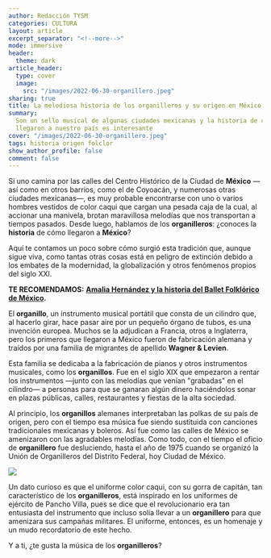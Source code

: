 ```yaml
---
author: Redacción TYSM
categories: CULTURA
layout: article
excerpt_separator: "<!--more-->"
mode: immersive
header:
  theme: dark
article_header:
  type: cover
  image:
    src: "/images/2022-06-30-organillero.jpeg"
sharing: true
title: La melodiosa historia de los organilleros y su origen en México
summary:
  Son un sello musical de algunas ciudades mexicanas y la historia de cómo
  llegaron a nuestro país es interesante
cover: "/images/2022-06-30-organillero.jpeg"
tags: historia origen folclor
show_author_profile: false
comment: false
---
```


Si uno camina por las calles del Centro Histórico de la Ciudad de **México** —así como en otros barrios, como el de Coyoacán, y numerosas otras ciudades mexicanas—, es muy probable encontrarse con uno o varios hombres vestidos de color caqui que cargan una pesada caja de la cual, al accionar una manivela, brotan maravillosa melodías que nos transportan a tiempos pasados. Desde luego, hablamos de los **organilleros**: ¿conoces la **historia** de cómo llegaron a **México**?

Aquí te contamos un poco sobre cómo surgió esta tradición que, aunque sigue viva, como tantas otras cosas está en peligro de extinción debido a los embates de la modernidad, la globalización y otros fenómenos propios del siglo XXI.

**TE RECOMENDAMOS:** [**Amalia Hernández y la historia del Ballet Folklórico de México**](https://blog.tonoysumariachi.com/cultura/2022/12/05/amalia-hernandez-y-la-historia-del-ballet-folklorico-de-mexico.html)**.**

El **organillo**, un instrumento musical portátil que consta de un cilindro que, al hacerlo girar, hace pasar aire por un pequeño órgano de tubos, es una invención europea. Muchos se la adjudican a Francia, otros a Inglaterra, pero los primeros que llegaron a México fueron de fabricación alemana y traídos por una familia de migrantes de apellido **Wagner & Levien**.

Esta familia se dedicaba a la fabricación de pianos y otros instrumentos musicales, como los **organillos**. Fue en el siglo XIX que empezaron a rentar los instrumentos —junto con las melodías que venían "grabadas" en el cilindro— a personas para que se ganaran algún dinero haciéndolos sonar en plazas públicas, calles, restaurantes y fiestas de la alta sociedad.

Al principio, los **organillos** alemanes interpretaban las polkas de su país de origen, pero con el tiempo esa música fue siendo sustituida con canciones tradicionales mexicanas y boleros. Así fue como las calles de México se amenizaron con las agradables melodías. Como todo, con el tiempo el oficio de **organillero** fue desluciendo, hasta el año de 1975 cuando se organizó la Unión de Organilleros del Distrito Federal, hoy Ciudad de México.

![](https://upload.wikimedia.org/wikipedia/commons/thumb/e/e7/Organillero_del_z%C3%B3calo_de_la_Ciudad_de_M%C3%A9xico_02.JPG/768px-Organillero_del_z%C3%B3calo_de_la_Ciudad_de_M%C3%A9xico_02.JPG)

Un dato curioso es que el uniforme color caqui, con su gorra de capitán, tan característico de los **organilleros**, está inspirado en los uniformes de ejército de Pancho Villa, pues se dice que el revolucionario era tan entusiasta del instrumento que incluso solía llevar a un **organillero** para que amenizara sus campañas militares. El uniforme, entonces, es un homenaje y un mudo recordatorio de este hecho.

Y a ti, ¿te gusta la música de los **organilleros**?
